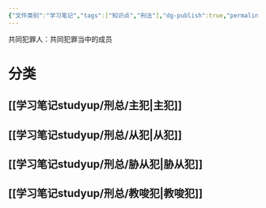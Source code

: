 ```yaml
---
{"文件类别":"学习笔记","tags":["知识点","刑法"],"dg-publish":true,"permalink":"/学习笔记studyup/刑总/共同犯罪人/","dgPassFrontmatter":true,"created":"2024-11-03T15:18:12.534+08:00","updated":"2024-11-03T15:36:48.057+08:00"}
---
```


共同犯罪人：共同犯罪当中的成员
# 分类
## [[学习笔记studyup/刑总/主犯\|主犯]]
## [[学习笔记studyup/刑总/从犯\|从犯]]
## [[学习笔记studyup/刑总/胁从犯\|胁从犯]]
## [[学习笔记studyup/刑总/教唆犯\|教唆犯]]